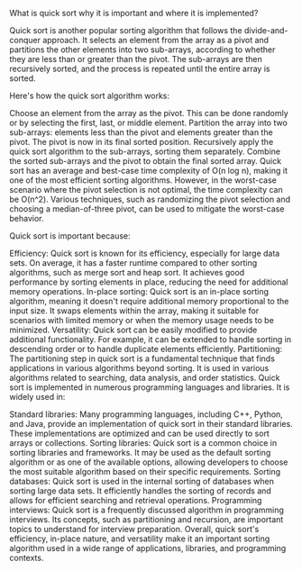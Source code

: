 What is quick sort why it is important and where it is implemented?

Quick sort is another popular sorting algorithm that follows the divide-and-conquer approach. It selects an element from the array as a pivot and partitions the other elements into two sub-arrays, according to whether they are less than or greater than the pivot. The sub-arrays are then recursively sorted, and the process is repeated until the entire array is sorted.

Here's how the quick sort algorithm works:

Choose an element from the array as the pivot. This can be done randomly or by selecting the first, last, or middle element.
Partition the array into two sub-arrays: elements less than the pivot and elements greater than the pivot. The pivot is now in its final sorted position.
Recursively apply the quick sort algorithm to the sub-arrays, sorting them separately.
Combine the sorted sub-arrays and the pivot to obtain the final sorted array.
Quick sort has an average and best-case time complexity of O(n log n), making it one of the most efficient sorting algorithms. However, in the worst-case scenario where the pivot selection is not optimal, the time complexity can be O(n^2). Various techniques, such as randomizing the pivot selection and choosing a median-of-three pivot, can be used to mitigate the worst-case behavior.

Quick sort is important because:

Efficiency: Quick sort is known for its efficiency, especially for large data sets. On average, it has a faster runtime compared to other sorting algorithms, such as merge sort and heap sort. It achieves good performance by sorting elements in place, reducing the need for additional memory operations.
In-place sorting: Quick sort is an in-place sorting algorithm, meaning it doesn't require additional memory proportional to the input size. It swaps elements within the array, making it suitable for scenarios with limited memory or when the memory usage needs to be minimized.
Versatility: Quick sort can be easily modified to provide additional functionality. For example, it can be extended to handle sorting in descending order or to handle duplicate elements efficiently.
Partitioning: The partitioning step in quick sort is a fundamental technique that finds applications in various algorithms beyond sorting. It is used in various algorithms related to searching, data analysis, and order statistics.
Quick sort is implemented in numerous programming languages and libraries. It is widely used in:

Standard libraries: Many programming languages, including C++, Python, and Java, provide an implementation of quick sort in their standard libraries. These implementations are optimized and can be used directly to sort arrays or collections.
Sorting libraries: Quick sort is a common choice in sorting libraries and frameworks. It may be used as the default sorting algorithm or as one of the available options, allowing developers to choose the most suitable algorithm based on their specific requirements.
Sorting databases: Quick sort is used in the internal sorting of databases when sorting large data sets. It efficiently handles the sorting of records and allows for efficient searching and retrieval operations.
Programming interviews: Quick sort is a frequently discussed algorithm in programming interviews. Its concepts, such as partitioning and recursion, are important topics to understand for interview preparation.
Overall, quick sort's efficiency, in-place nature, and versatility make it an important sorting algorithm used in a wide range of applications, libraries, and programming contexts.